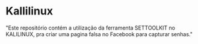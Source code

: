 # Kallilinux
"Este repositório contém a utilização da ferramenta SETTOOLKIT no KALILINUX, pra criar uma pagina falsa no Facebook para capturar senhas."
